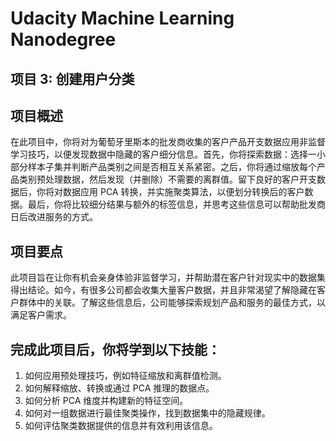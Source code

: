 # Udacity Machine Learning Nanodegree
## 项目 3: 创建用户分类
## 项目概述
在此项目中，你将对为葡萄牙里斯本的批发商收集的客户产品开支数据应用非监督学习技巧，以便发现数据中隐藏的客户细分信息。首先，你将探索数据：选择一小部分样本子集并判断产品类别之间是否相互关系紧密。之后，你将通过缩放每个产品类别预处理数据，然后发现（并删除）不需要的离群值。留下良好的客户开支数据后，你将对数据应用 PCA 转换，并实施聚类算法，以便划分转换后的客户数据。最后，你将比较细分结果与额外的标签信息，并思考这些信息可以帮助批发商日后改进服务的方式。

## 项目要点
此项目旨在让你有机会亲身体验非监督学习，并帮助潜在客户针对现实中的数据集得出结论。如今，有很多公司都会收集大量客户数据，并且非常渴望了解隐藏在客户群体中的关联。了解这些信息后，公司能够探索规划产品和服务的最佳方式，以满足客户需求。

## 完成此项目后，你将学到以下技能：

1. 如何应用预处理技巧，例如特征缩放和离群值检测。
2. 如何解释缩放、转换或通过 PCA 推理的数据点。
3. 如何分析 PCA 维度并构建新的特征空间。
4. 如何对一组数据进行最佳聚类操作，找到数据集中的隐藏规律。
5. 如何评估聚类数据提供的信息并有效利用该信息。
